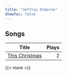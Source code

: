 ```yaml
---
title: "Jeffrey Osborne"
ShowToc: false
---
```


## Songs
Title | Plays 
----- | -----: 
[This Christmas](/songs/this-christmas) | 2

{{< more >}}